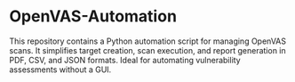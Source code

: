 # OpenVAS-Automation
This repository contains a Python automation script for managing OpenVAS scans. It simplifies target creation, scan execution, and report generation in PDF, CSV, and JSON formats. Ideal for automating vulnerability assessments without a GUI.

